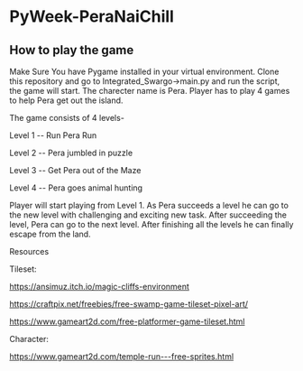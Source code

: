# PyWeek-PeraNaiChill

## How to play the game
Make Sure You have Pygame installed in your virtual environment. Clone this repository and go to Integrated_Swargo->main.py and run the script, the game will start.
The charecter name is Pera. Player has to play 4 games to help Pera get out the island.

The game consists of 4 levels-

Level 1 -- Run Pera Run

Level 2 -- Pera jumbled in puzzle

Level 3 -- Get Pera out of the Maze

Level 4 -- Pera goes animal hunting


Player will start playing from Level 1. As Pera succeeds a level he can go to the new level with challenging and exciting new task. After succeeding the level, Pera can go to the next level. After finishing all the levels he can finally escape from the land.




Resources

Tileset:

https://ansimuz.itch.io/magic-cliffs-environment

https://craftpix.net/freebies/free-swamp-game-tileset-pixel-art/

https://www.gameart2d.com/free-platformer-game-tileset.html

Character:

https://www.gameart2d.com/temple-run---free-sprites.html
